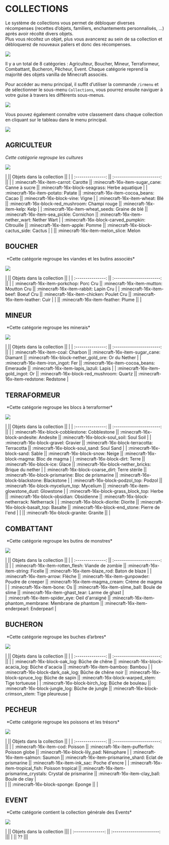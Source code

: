 # COLLECTIONS

Le système de collections vous permet de débloquer diverses récompenses (recettes d’objets, familiers, enchantements personnalisés, …) après avoir récolté divers objets.  
Plus vous récoltez un objet, plus vous avancerez au sein de sa collection et débloquerez de nouveaux paliers et donc des récompenses.

![](img/collections/IR-COLLECTIONS-menu-carotte.jpg)

 Il y a un total de 8 catégories : Agriculteur, Boucher, Mineur, Terraformeur, Combattant, Bucheron, Pêcheur, Event. Chaque catégorie reprend la majorité des objets vanilla de Minecraft associés.

 Pour accéder au menu principal, il suffit d’utiliser la commande `/irmenu` et de sélectionner le sous-menu `Collections`, vous pourrez ensuite naviguer à votre guise à travers les différents sous-menus.

![](img/collections/IR-COLLECTIONS-menu-principal.jpg)


 Vous pouvez également connaître votre classement dans chaque collection en cliquant sur le tableau dans le menu principal.  

![](img/collections/IR-COLLECTIONS-menu-classement.jpg)



## AGRICULTEUR
*Cette catégorie regroupe les cultures*  

![](img/collections/IR-COLLECTIONS-menu-agriculteur.jpg)


|                   ||  Objets dans la collection       ||                                                  |
| :---------------: || :-----------------------:        ||                                                  |
| :minecraft-16x-item-carrot: Carotte                      ||  :minecraft-16x-item-sugar_cane: Canne à sucre      || :minecraft-16x-block-seagrass: Herbe aquatique   |
| :minecraft-16x-item-potato: Patate                       ||  :minecraft-16x-item-cocoa_beans: Cacao             || :minecraft-16x-block-vine: Vigne                 |
| :minecraft-16x-item-wheat: Blé                           ||  :minecraft-16x-block-red_mushroom: Champi rouge    || :minecraft-16x-item-kelp: Kelp                   | 
| :minecraft-16x-item-wheat_seeds: Graine de blé           ||  :minecraft-16x-item-sea_pickle: Cornichon          || :minecraft-16x-item-nether_wart: Nether Wart     |
| :minecraft-16x-block-carved_pumpkin: Citrouille          ||  :minecraft-16x-item-apple: Pomme                   || :minecraft-16x-block-cactus_side: Cactus         | 
|                                                       ||  :minecraft-16x-item-melon_slice: Melon


## BOUCHER

<IMAGE MENU BOUCHER>
*Cette catégorie regroupe les viandes et les butins associés*  

![](img/collections/IR-COLLECTIONS-menu-boucher.jpg)


|                   ||  Objets dans la collection       ||                                                  |
| :---------------: || :-----------------------:        ||                                                  |
| :minecraft-16x-item-porkchop: Porc Cru                   ||  :minecraft-16x-item-mutton: Moutton Cru            || :minecraft-16x-item-rabbit: Lapin Cru             |
| :minecraft-16x-item-beef: Boeuf Cru                      ||  :minecraft-16x-item-chicken: Poulet Cru            || :minecraft-16x-item-leather: Cuir                 |
|                                                       ||  :minecraft-16x-item-feather: Plume                 ||                                                |    



## MINEUR

<IMAGE MENU MINEUR>
*Cette catégorie regroupe les minerais*  

![](img/collections/IR-COLLECTIONS-menu-mineur.jpg)


|                   ||  Objets dans la collection        ||                                            |
| :---------------: || :-----------------------:         ||                                            |
| :minecraft-16x-item-coal: Charbon                         ||  :minecraft-16x-item-sugar_cane: Diamant      || :minecraft-16x-block-nether_gold_ore: Or du Nether      |
| :minecraft-16x-item-iron_ingot: Fer                       ||  :minecraft-16x-item-cocoa_beans: Emeraude    || :minecraft-16x-item-lapis_lazuli: Lapis                 |
| :minecraft-16x-item-gold_ingot: Or                        ||  :minecraft-16x-block-red_mushroom: Quartz    || :minecraft-16x-item-redstone: Redstone                  |  



## TERRAFORMEUR

<IMAGE MENU TERRAFORMEUR>
*Cette catégorie regroupe les blocs à terraformer*

![](img/collections/IR-COLLECTIONS-menu-terraformeur.jpg)


|                   ||  Objets dans la collection      ||                                                            |
| :---------------: || :-----------------------:       ||                                                            |
| :minecraft-16x-block-cobblestone: Cobblestone           ||  :minecraft-16x-block-andesite: Andesite                      || :minecraft-16x-block-soul_soil: Soul Soil              |
| :minecraft-16x-block-gravel: Gravier                    ||  :minecraft-16x-block-terracotta: Terracotta                  || :minecraft-16x-block-soul_sand: Soul Sand              |
| :minecraft-16x-block-sand: Sable                        ||  :minecraft-16x-block-snow: Neige                             || :minecraft-16x-block-magma: Bloc de magma              | 
| :minecraft-16x-block-dirt: Terre                        ||  :minecraft-16x-block-ice: Glace                              || :minecraft-16x-block-nether_bricks: Brique du nether   |
| :minecraft-16x-block-coarse_dirt: Terre stérile         ||  :minecraft-16x-block-prismarine: Bloc de prismarine          || :minecraft-16x-block-blackstone: Blackstone            |
| :minecraft-16x-block-podzol_top: Podzol                 ||  :minecraft-16x-block-mycelium_top: Mycelium                  || :minecraft-16x-item-glowstone_dust: Glowstone          | 
| :minecraft-16x-block-grass_block_top: Herbe             ||  :minecraft-16x-block-obsidian: Obsidienne                    || :minecraft-16x-block-netherrack: Netherrack            |
| :minecraft-16x-block-diorite: Diorite                   ||  :minecraft-16x-block-basalt_top: Basalte                     || :minecraft-16x-block-end_stone: Pierre de l'end        |
|                                                      ||  :minecraft-16x-block-granite: Granite                        ||                                                     | 


## COMBATTANT

<IMAGE MENU COMBATTANT>
*Cette catégorie regroupe les butins de monstres*

![](img/collections/IR-COLLECTIONS-menu-combattant.jpg)


|                   ||  Objets dans la collection  ||                                                            |
| :---------------: || :-----------------------:   ||                                                            |
| :minecraft-16x-item-rotten_flesh: Viande de zombie  ||  :minecraft-16x-item-string: Ficelle                          || :minecraft-16x-item-blaze_rod: Baton de blaze          |
| :minecraft-16x-item-arrow: Flèche                   ||  :minecraft-16x-item-gunpowder: Poudre de creeper             || :minecraft-16x-item-magma_cream: Crème de magma              |
| :minecraft-16x-item-bone: Os                        ||  :minecraft-16x-item-slime_ball: Boule de slime               || :minecraft-16x-item-ghast_tear: Larme de ghast               |  
| :minecraft-16x-item-spider_eye: Oeil d'arraigné     ||  :minecraft-16x-item-phantom_membrane: Membrane de phantom    || :minecraft-16x-item-enderpearl: Enderpearl                   |  




## BUCHERON

<IMAGE MENU BUCHERON>
*Cette catégorie regroupe les buches d’arbres*

![](img/collections/IR-COLLECTIONS-menu-bucheron.jpg)



|                   ||  Objets dans la collection     ||                                                           |
| :---------------: || :-----------------------:      ||                                                           |
| :minecraft-16x-block-oak_log: Bûche de chêne           ||  :minecraft-16x-block-acacia_log: Bûche d'acacia             || :minecraft-16x-item-bamboo: Bambou          |
| :minecraft-16x-block-dark_oak_log: Bûche de chêne noir ||  :minecraft-16x-block-spruce_log: Bûche de sapin             || :minecraft-16x-block-warped_stem: Tige tortueuse          |
| :minecraft-16x-block-birch_log: Bûche de bouleau       ||  :minecraft-16x-block-jungle_log: Bûche de jungle            || :minecraft-16x-block-crimson_stem: Tige pleureuse         |  



## PECHEUR

<IMAGE MENU PECHEUR>
*Cette catégorie regroupe les poissons et les trésors*

![](img/collections/IR-COLLECTIONS-menu-pecheur.jpg)


|                   ||  Objets dans la collection  ||                                                                 |
| :---------------: || :-----------------------:   ||                                                                 |
| :minecraft-16x-item-cod: Poisson                    ||  :minecraft-16x-item-pufferfish: Poisson globe                     || :minecraft-16x-block-lily_pad: Nénuphare             |
| :minecraft-16x-item-salmon: Saumon                  ||  :minecraft-16x-item-prismarine_shard: Eclat de prismarine         || :minecraft-16x-item-ink_sac: Poche d'encre           |
| :minecraft-16x-item-tropical_fish: Poisson tropical ||  :minecraft-16x-item-prismarine_crystals: Crystal de prismarine    || :minecraft-16x-item-clay_ball: Boule de clay         |  
|                                                  ||  :minecraft-16x-block-sponge: Eponge                               ||                                                   |  



## EVENT

<IMAGE MENU EVENT>
*Cette catégorie contient la collection générale des Events*

![](img/collections/IR-COLLECTIONS-menu-event.jpg)


|                   ||  Objets dans la collection  |||
| :---------------: || :-----------------------:   |||
|                   ||             ??              |||
